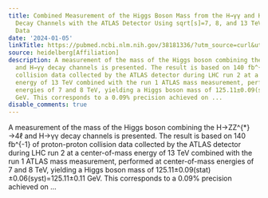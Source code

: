 ```yaml
---
title: Combined Measurement of the Higgs Boson Mass from the H→γγ and H→ZZ^{*}→4ℓ
  Decay Channels with the ATLAS Detector Using sqrt[s]=7, 8, and 13 TeV pp Collision
  Data
date: '2024-01-05'
linkTitle: https://pubmed.ncbi.nlm.nih.gov/38181336/?utm_source=curl&utm_medium=rss&utm_campaign=pubmed-2&utm_content=1FakS-2QOkCT8HsMOQP1bCRQ4YzyumYOmxmF0moLsQ3dFB1E9V&fc=20220326224207&ff=20240106170748&v=2.18.0
source: heidelberg[Affiliation]
description: A measurement of the mass of the Higgs boson combining the H→ZZ^{*}→4ℓ
  and H→γγ decay channels is presented. The result is based on 140 fb^{-1} of proton-proton
  collision data collected by the ATLAS detector during LHC run 2 at a center-of-mass
  energy of 13 TeV combined with the run 1 ATLAS mass measurement, performed at center-of-mass
  energies of 7 and 8 TeV, yielding a Higgs boson mass of 125.11±0.09(stat)±0.06(syst)=125.11±0.11
  GeV. This corresponds to a 0.09% precision achieved on ...
disable_comments: true
---
```

A measurement of the mass of the Higgs boson combining the H→ZZ^{*}→4ℓ and H→γγ decay channels is presented. The result is based on 140 fb^{-1} of proton-proton collision data collected by the ATLAS detector during LHC run 2 at a center-of-mass energy of 13 TeV combined with the run 1 ATLAS mass measurement, performed at center-of-mass energies of 7 and 8 TeV, yielding a Higgs boson mass of 125.11±0.09(stat)±0.06(syst)=125.11±0.11 GeV. This corresponds to a 0.09% precision achieved on ...